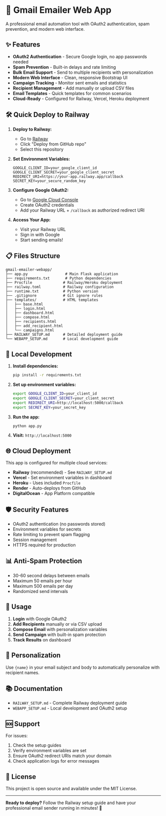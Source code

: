 # 🚀 Gmail Emailer Web App

A professional email automation tool with OAuth2 authentication, spam prevention, and modern web interface.

## ✨ Features

- **OAuth2 Authentication** - Secure Google login, no app passwords needed
- **Spam Prevention** - Built-in delays and rate limiting
- **Bulk Email Support** - Send to multiple recipients with personalization
- **Modern Web Interface** - Clean, responsive Bootstrap UI
- **Campaign Tracking** - Monitor sent emails and statistics
- **Recipient Management** - Add manually or upload CSV files
- **Email Templates** - Quick templates for common scenarios
- **Cloud-Ready** - Configured for Railway, Vercel, Heroku deployment

## 🛠️ Quick Deploy to Railway

1. **Deploy to Railway:**
   - Go to [Railway](https://railway.app/)
   - Click "Deploy from GitHub repo"
   - Select this repository

2. **Set Environment Variables:**
   ```
   GOOGLE_CLIENT_ID=your_google_client_id
   GOOGLE_CLIENT_SECRET=your_google_client_secret
   REDIRECT_URI=https://your-app.railway.app/callback
   SECRET_KEY=your_secure_random_key
   ```

3. **Configure Google OAuth2:**
   - Go to [Google Cloud Console](https://console.cloud.google.com/)
   - Create OAuth2 credentials
   - Add your Railway URL + `/callback` as authorized redirect URI

4. **Access Your App:**
   - Visit your Railway URL
   - Sign in with Google
   - Start sending emails!

## 📋 Files Structure

```
gmail-emailer-webapp/
├── app.py                 # Main Flask application
├── requirements.txt       # Python dependencies
├── Procfile              # Railway/Heroku deployment
├── railway.toml          # Railway configuration
├── runtime.txt           # Python version
├── .gitignore            # Git ignore rules
├── templates/            # HTML templates
│   ├── base.html
│   ├── login.html
│   ├── dashboard.html
│   ├── compose.html
│   ├── recipients.html
│   ├── add_recipient.html
│   └── campaigns.html
├── RAILWAY_SETUP.md      # Detailed deployment guide
└── WEBAPP_SETUP.md       # Local development guide
```

## 🔧 Local Development

1. **Install dependencies:**
   ```bash
   pip install -r requirements.txt
   ```

2. **Set up environment variables:**
   ```bash
   export GOOGLE_CLIENT_ID=your_client_id
   export GOOGLE_CLIENT_SECRET=your_client_secret
   export REDIRECT_URI=http://localhost:5000/callback
   export SECRET_KEY=your_secret_key
   ```

3. **Run the app:**
   ```bash
   python app.py
   ```

4. **Visit:** `http://localhost:5000`

## 🌐 Cloud Deployment

This app is configured for multiple cloud services:

- **Railway** (recommended) - See `RAILWAY_SETUP.md`
- **Vercel** - Set environment variables in dashboard
- **Heroku** - Uses included `Procfile`
- **Render** - Auto-deploys from GitHub
- **DigitalOcean** - App Platform compatible

## 🛡️ Security Features

- OAuth2 authentication (no passwords stored)
- Environment variables for secrets
- Rate limiting to prevent spam flagging
- Session management
- HTTPS required for production

## 📊 Anti-Spam Protection

- 30-60 second delays between emails
- Maximum 50 emails per hour
- Maximum 500 emails per day
- Randomized send intervals

## 🎯 Usage

1. **Login** with Google OAuth2
2. **Add Recipients** manually or via CSV upload
3. **Compose Email** with personalization variables
4. **Send Campaign** with built-in spam protection
5. **Track Results** on dashboard

## 🔄 Personalization

Use `{name}` in your email subject and body to automatically personalize with recipient names.

## 📚 Documentation

- `RAILWAY_SETUP.md` - Complete Railway deployment guide
- `WEBAPP_SETUP.md` - Local development and OAuth2 setup

## 🆘 Support

For issues:
1. Check the setup guides
2. Verify environment variables are set
3. Ensure OAuth2 redirect URIs match your domain
4. Check application logs for error messages

## 📝 License

This project is open source and available under the MIT License.

---

**Ready to deploy?** Follow the Railway setup guide and have your professional email sender running in minutes! 🚀 